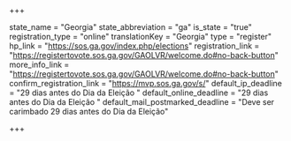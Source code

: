 +++

state_name = "Georgia"
state_abbreviation = "ga"
is_state = "true"
registration_type = "online"
translationKey = "Georgia"
type = "register"
hp_link = "https://sos.ga.gov/index.php/elections"
registration_link = "https://registertovote.sos.ga.gov/GAOLVR/welcome.do#no-back-button"
more_info_link = "https://registertovote.sos.ga.gov/GAOLVR/welcome.do#no-back-button"
confirm_registration_link = "https://mvp.sos.ga.gov/s/"
default_ip_deadline = "29 dias antes do Dia da Eleição "
default_online_deadline = "29 dias antes do Dia da Eleição "
default_mail_postmarked_deadline = "Deve ser carimbado 29 dias antes do Dia da Eleição"

+++